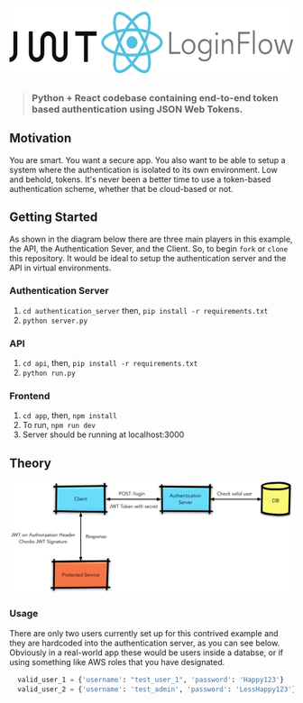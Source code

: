 <p align="center"><img src="./logo.png" height="125" /></p>

> ### Python + React codebase containing end-to-end token based authentication using JSON Web Tokens. 

## Motivation
You are smart. You want a secure app. You also want to be able to setup a system where the authentication is isolated to its own environment. Low and behold, tokens. It's never been a better time to use a token-based authentication scheme, whether that be cloud-based or not. 

## Getting Started
As shown in the diagram below there are three main players in this example, the API, the Authentication Sever, and the Client. So, to begin ```fork``` or ```clone``` this repository. It would be ideal to setup the authentication server and the API in virtual environments. 

### Authentication Server
1. ```cd authentication_server``` then, ```pip install -r requirements.txt```
2. ```python server.py```

### API
1. ```cd api```, then, ```pip install -r requirements.txt```
2. ```python run.py```

### Frontend
1. ```cd app```, then, ```npm install```
2. To run, ```npm run dev```
3. Server should be running at localhost:3000

## Theory
<img src="./JWT.png"/>

### Usage

There are only two users currently set up for this contrived example and they are hardcoded into the authentication server, as you can see below. Obviously in a real-world app these would be users inside a databse, or if using something like AWS roles that you have designated.

```python
  valid_user_1 = {'username': "test_user_1", 'password': 'Happy123'}
  valid_user_2 = {'username': 'test_admin', 'password': 'LessHappy123'}
```

